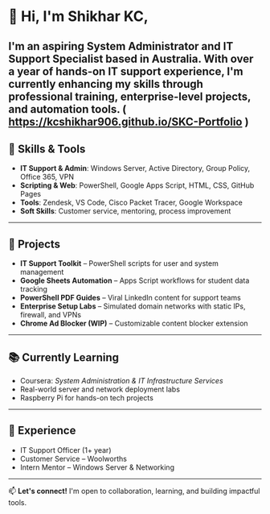 # 👋 Hi, I'm Shikhar KC,

I'm an aspiring System Administrator and IT Support Specialist based in Australia. With over a year of hands-on IT support experience, I'm currently enhancing my skills through professional training, enterprise-level projects, and automation tools.
 ( https://kcshikhar906.github.io/SKC-Portfolio )
---
## 🔧 Skills & Tools

- **IT Support & Admin**: Windows Server, Active Directory, Group Policy, Office 365, VPN  
- **Scripting & Web**: PowerShell, Google Apps Script, HTML, CSS, GitHub Pages  
- **Tools**: Zendesk, VS Code, Cisco Packet Tracer, Google Workspace  
- **Soft Skills**: Customer service, mentoring, process improvement
---
## 🚀 Projects

- **IT Support Toolkit** – PowerShell scripts for user and system management  
- **Google Sheets Automation** – Apps Script workflows for student data tracking  
- **PowerShell PDF Guides** – Viral LinkedIn content for support teams  
- **Enterprise Setup Labs** – Simulated domain networks with static IPs, firewall, and VPNs  
- **Chrome Ad Blocker (WIP)** – Customizable content blocker extension  
---
## 📚 Currently Learning

- Coursera: *System Administration & IT Infrastructure Services*  
- Real-world server and network deployment labs  
- Raspberry Pi for hands-on tech projects
---
## 💼 Experience

- IT Support Officer (1+ year)  
- Customer Service – Woolworths  
- Intern Mentor – Windows Server & Networking
---
📫 **Let's connect!** I'm open to collaboration, learning, and building impactful tools.
